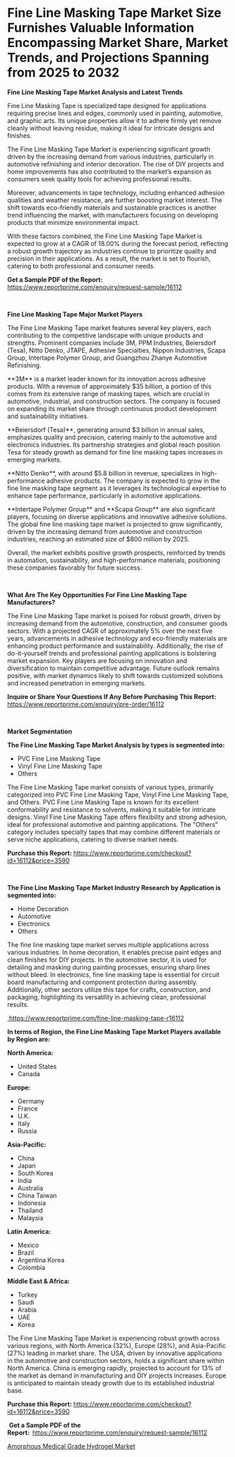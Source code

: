 <p><h1>Fine Line Masking Tape Market Size Furnishes Valuable Information Encompassing Market Share, Market Trends, and Projections Spanning from 2025 to 2032</h1></p><p><strong>Fine Line Masking Tape Market Analysis and Latest Trends</strong></p>
<p><p>Fine Line Masking Tape is specialized tape designed for applications requiring precise lines and edges, commonly used in painting, automotive, and graphic arts. Its unique properties allow it to adhere firmly yet remove cleanly without leaving residue, making it ideal for intricate designs and finishes. </p><p>The Fine Line Masking Tape Market is experiencing significant growth driven by the increasing demand from various industries, particularly in automotive refinishing and interior decoration. The rise of DIY projects and home improvements has also contributed to the market’s expansion as consumers seek quality tools for achieving professional results. </p><p>Moreover, advancements in tape technology, including enhanced adhesion qualities and weather resistance, are further boosting market interest. The shift towards eco-friendly materials and sustainable practices is another trend influencing the market, with manufacturers focusing on developing products that minimize environmental impact. </p><p>With these factors combined, the Fine Line Masking Tape Market is expected to grow at a CAGR of 18.00% during the forecast period, reflecting a robust growth trajectory as industries continue to prioritize quality and precision in their applications. As a result, the market is set to flourish, catering to both professional and consumer needs.</p></p>
<p><strong>Get a Sample PDF of the Report:&nbsp;</strong> <a href="https://www.reportprime.com/enquiry/request-sample/16112?utm_campaign=3195&utm_medium=2&utm_source=Github&utm_content=ia&utm_term=20032025&utm_id=fine-line-masking-tape">https://www.reportprime.com/enquiry/request-sample/16112</a></p>
<p>&nbsp;</p>
<p><strong>Fine Line Masking Tape Major Market Players</strong></p>
<p><p>The Fine Line Masking Tape market features several key players, each contributing to the competitive landscape with unique products and strengths. Prominent companies include 3M, PPM Industries, Beiersdorf (Tesa), Nitto Denko, JTAPE, Adhesive Specialties, Nippon Industries, Scapa Group, Intertape Polymer Group, and Guangzhou Zhanye Automotive Refinishing.</p><p>**3M** is a market leader known for its innovation across adhesive products. With a revenue of approximately $35 billion, a portion of this comes from its extensive range of masking tapes, which are crucial in automotive, industrial, and construction sectors. The company is focused on expanding its market share through continuous product development and sustainability initiatives.</p><p>**Beiersdorf (Tesa)**, generating around $3 billion in annual sales, emphasizes quality and precision, catering mainly to the automotive and electronics industries. Its partnership strategies and global reach position Tesa for steady growth as demand for fine line masking tapes increases in emerging markets.</p><p>**Nitto Denko**, with around $5.8 billion in revenue, specializes in high-performance adhesive products. The company is expected to grow in the fine line masking tape segment as it leverages its technological expertise to enhance tape performance, particularly in automotive applications.</p><p>**Intertape Polymer Group** and **Scapa Group** are also significant players, focusing on diverse applications and innovative adhesive solutions. The global fine line masking tape market is projected to grow significantly, driven by the increasing demand from automotive and construction industries, reaching an estimated size of $800 million by 2025.</p><p>Overall, the market exhibits positive growth prospects, reinforced by trends in automation, sustainability, and high-performance materials, positioning these companies favorably for future success.</p></p>
<p>&nbsp;</p>
<p><strong>What Are The Key Opportunities For Fine Line Masking Tape Manufacturers?</strong></p>
<p><p>The Fine Line Masking Tape market is poised for robust growth, driven by increasing demand from the automotive, construction, and consumer goods sectors. With a projected CAGR of approximately 5% over the next five years, advancements in adhesive technology and eco-friendly materials are enhancing product performance and sustainability. Additionally, the rise of do-it-yourself trends and professional painting applications is bolstering market expansion. Key players are focusing on innovation and diversification to maintain competitive advantage. Future outlook remains positive, with market dynamics likely to shift towards customized solutions and increased penetration in emerging markets.</p></p>
<p><strong>Inquire or Share Your Questions If Any Before Purchasing This Report:</strong> <a href="https://www.reportprime.com/enquiry/pre-order/16112?utm_campaign=3195&utm_medium=2&utm_source=Github&utm_content=ia&utm_term=20032025&utm_id=fine-line-masking-tape">https://www.reportprime.com/enquiry/pre-order/16112</a></p>
<p>&nbsp;</p>
<p><strong>Market Segmentation</strong></p>
<p><strong>The Fine Line Masking Tape Market Analysis by types is segmented into:</strong></p>
<p><ul><li>PVC Fine Line Masking Tape</li><li>Vinyl Fine Line Masking Tape</li><li>Others</li></ul></p>
<p><p>The Fine Line Masking Tape market consists of various types, primarily categorized into PVC Fine Line Masking Tape, Vinyl Fine Line Masking Tape, and Others. PVC Fine Line Masking Tape is known for its excellent conformability and resistance to solvents, making it suitable for intricate designs. Vinyl Fine Line Masking Tape offers flexibility and strong adhesion, ideal for professional automotive and painting applications. The "Others" category includes specialty tapes that may combine different materials or serve niche applications, catering to diverse market needs.</p></p>
<p><strong>Purchase this Report:&nbsp;</strong><a href="https://www.reportprime.com/checkout?id=16112&price=3590&utm_campaign=3195&utm_medium=2&utm_source=Github&utm_content=ia&utm_term=20032025&utm_id=fine-line-masking-tape">https://www.reportprime.com/checkout?id=16112&price=3590</a></p>
<p>&nbsp;</p>
<p><strong>The Fine Line Masking Tape Market Industry Research by Application is segmented into:</strong></p>
<p><ul><li>Home Decoration</li><li>Automotive</li><li>Electronics</li><li>Others</li></ul></p>
<p><p>The fine line masking tape market serves multiple applications across various industries. In home decoration, it enables precise paint edges and clean finishes for DIY projects. In the automotive sector, it is used for detailing and masking during painting processes, ensuring sharp lines without bleed. In electronics, fine line masking tape is essential for circuit board manufacturing and component protection during assembly. Additionally, other sectors utilize this tape for crafts, construction, and packaging, highlighting its versatility in achieving clean, professional results.</p></p>
<p><a href="https://www.reportprime.com/fine-line-masking-tape-r16112?utm_campaign=3195&utm_medium=2&utm_source=Github&utm_content=ia&utm_term=20032025&utm_id=fine-line-masking-tape">&nbsp;https://www.reportprime.com/fine-line-masking-tape-r16112</a></p>
<p><strong>In terms of Region, the Fine Line Masking Tape Market Players available by Region are:</strong></p>
<p>
    <p> <strong> North America: </strong>
        <ul>
            <li>United States</li>
            <li>Canada</li>
        </ul>
        </p> 
    <p> <strong> Europe: </strong>
        <ul>
            <li>Germany</li>
            <li>France</li>
            <li>U.K.</li>
            <li>Italy</li>
            <li>Russia</li>
        </ul>
        </p> 
    <p> <strong> Asia-Pacific: </strong>
        <ul>
            <li>China</li>
            <li>Japan</li>
            <li>South Korea</li>
            <li>India</li>
            <li>Australia</li>
            <li>China Taiwan</li>
            <li>Indonesia</li>
            <li>Thailand</li>
            <li>Malaysia</li>
        </ul>
        </p> 
    <p> <strong> Latin America: </strong>
        <ul>
            <li>Mexico</li>
            <li>Brazil</li>
            <li>Argentina Korea</li>
            <li>Colombia</li>
        </ul>
        </p> 
    <p> <strong> Middle East & Africa: </strong>
        <ul>
            <li>Turkey</li>
            <li>Saudi</li>
            <li>Arabia</li>
            <li>UAE</li>
            <li>Korea</li>
        </ul>
    </p>
    </p>
<p><p>The Fine Line Masking Tape Market is experiencing robust growth across various regions, with North America (32%), Europe (28%), and Asia-Pacific (27%) leading in market share. The USA, driven by innovative applications in the automotive and construction sectors, holds a significant share within North America. China is emerging rapidly, projected to account for 13% of the market as demand in manufacturing and DIY projects increases. Europe is anticipated to maintain steady growth due to its established industrial base.</p></p>
<p><strong>Purchase this Report: </strong><a href="https://www.reportprime.com/checkout?id=16112&price=3590&utm_campaign=3195&utm_medium=2&utm_source=Github&utm_content=ia&utm_term=20032025&utm_id=fine-line-masking-tape">https://www.reportprime.com/checkout?id=16112&price=3590</a></p>
<p>&nbsp;<strong>Get a Sample PDF of the Report:&nbsp;&nbsp;</strong><a href="https://www.reportprime.com/enquiry/request-sample/16112?utm_campaign=3195&utm_medium=2&utm_source=Github&utm_content=ia&utm_term=20032025&utm_id=fine-line-masking-tape">https://www.reportprime.com/enquiry/request-sample/16112</a></p>
<p><strong></strong></p>
<p><p><a href="https://github.com/elroddrewspm/Market-Research-Report-List-1/blob/main/amorphous-medical-grade-hydrogel-market.md?utm_campaign=3195&utm_medium=2&utm_source=Github&utm_content=ia&utm_term=20032025&utm_id=fine-line-masking-tape">Amorphous Medical Grade Hydrogel Market</a></p></p>